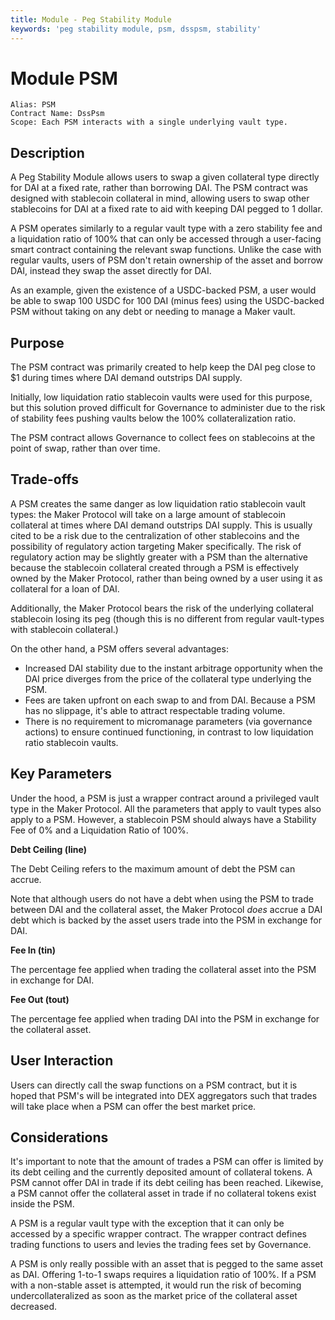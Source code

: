 ```yaml
---
title: Module - Peg Stability Module
keywords: 'peg stability module, psm, dsspsm, stability'
---
```


# Module PSM

```text
Alias: PSM
Contract Name: DssPsm
Scope: Each PSM interacts with a single underlying vault type.
```

## Description

A Peg Stability Module allows users to swap a given collateral type directly for DAI at a fixed rate, rather than borrowing DAI. The PSM contract was designed with stablecoin collateral in mind, allowing users to swap other stablecoins for DAI at a fixed rate to aid with keeping DAI pegged to 1 dollar.

A PSM operates similarly to a regular vault type with a zero stability fee and a liquidation ratio of 100% that can only be accessed through a user-facing smart contract containing the relevant swap functions. Unlike the case with regular vaults, users of PSM don't retain ownership of the asset and borrow DAI, instead they swap the asset directly for DAI.

As an example, given the existence of a USDC-backed PSM, a user would be able to swap 100 USDC for 100 DAI \(minus fees\) using the USDC-backed PSM without taking on any debt or needing to manage a Maker vault.

## Purpose

The PSM contract was primarily created to help keep the DAI peg close to $1 during times where DAI demand outstrips DAI supply.

Initially, low liquidation ratio stablecoin vaults were used for this purpose, but this solution proved difficult for Governance to administer due to the risk of stability fees pushing vaults below the 100% collateralization ratio.

The PSM contract allows Governance to collect fees on stablecoins at the point of swap, rather than over time.

## Trade-offs

A PSM creates the same danger as low liquidation ratio stablecoin vault types: the Maker Protocol will take on a large amount of stablecoin collateral at times where DAI demand outstrips DAI supply. This is usually cited to be a risk due to the centralization of other stablecoins and the possibility of regulatory action targeting Maker specifically. The risk of regulatory action may be slightly greater with a PSM than the alternative because the stablecoin collateral created through a PSM is effectively owned by the Maker Protocol, rather than being owned by a user using it as collateral for a loan of DAI.

Additionally, the Maker Protocol bears the risk of the underlying collateral stablecoin losing its peg \(though this is no different from regular vault-types with stablecoin collateral.\)

On the other hand, a PSM offers several advantages:

* Increased DAI stability due to the instant arbitrage opportunity when the DAI price diverges from the price of the collateral type underlying the PSM.
* Fees are taken upfront on each swap to and from DAI. Because a PSM has no slippage, it's able to attract respectable trading volume.
* There is no requirement to micromanage parameters \(via governance actions\) to ensure continued functioning, in contrast to low liquidation ratio stablecoin vaults.

## Key Parameters

Under the hood, a PSM is just a wrapper contract around a privileged vault type in the Maker Protocol. All the parameters that apply to vault types also apply to a PSM. However, a stablecoin PSM should always have a Stability Fee of 0% and a Liquidation Ratio of 100%.

**Debt Ceiling \(line\)**

The Debt Ceiling refers to the maximum amount of debt the PSM can accrue.

Note that although users do not have a debt when using the PSM to trade between DAI and the collateral asset, the Maker Protocol _does_ accrue a DAI debt which is backed by the asset users trade into the PSM in exchange for DAI.

**Fee In \(tin\)**

The percentage fee applied when trading the collateral asset into the PSM in exchange for DAI.

**Fee Out \(tout\)**

The percentage fee applied when trading DAI into the PSM in exchange for the collateral asset.

## User Interaction

Users can directly call the swap functions on a PSM contract, but it is hoped that PSM's will be integrated into DEX aggregators such that trades will take place when a PSM can offer the best market price.

## Considerations

It's important to note that the amount of trades a PSM can offer is limited by its debt ceiling and the currently deposited amount of collateral tokens. A PSM cannot offer DAI in trade if its debt ceiling has been reached. Likewise, a PSM cannot offer the collateral asset in trade if no collateral tokens exist inside the PSM.

A PSM is a regular vault type with the exception that it can only be accessed by a specific wrapper contract. The wrapper contract defines trading functions to users and levies the trading fees set by Governance.

A PSM is only really possible with an asset that is pegged to the same asset as DAI. Offering 1-to-1 swaps requires a liquidation ratio of 100%. If a PSM with a non-stable asset is attempted, it would run the risk of becoming undercollateralized as soon as the market price of the collateral asset decreased.

